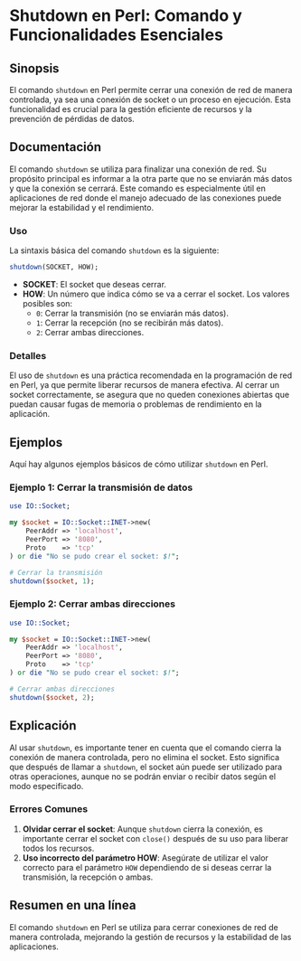 <!--
Meta Description: # Shutdown en Perl: Comando y Funcionalidades Esenciales ## Sinopsis El comando `shutdown` en Perl permite cerrar una conexión de red de manera contro...
Meta Keywords: socket, cerrar, shutdown, que, perl
-->

# Shutdown en Perl: Comando y Funcionalidades Esenciales

## Sinopsis
El comando `shutdown` en Perl permite cerrar una conexión de red de manera controlada, ya sea una conexión de socket o un proceso en ejecución. Esta funcionalidad es crucial para la gestión eficiente de recursos y la prevención de pérdidas de datos.

## Documentación
El comando `shutdown` se utiliza para finalizar una conexión de red. Su propósito principal es informar a la otra parte que no se enviarán más datos y que la conexión se cerrará. Este comando es especialmente útil en aplicaciones de red donde el manejo adecuado de las conexiones puede mejorar la estabilidad y el rendimiento.

### Uso
La sintaxis básica del comando `shutdown` es la siguiente:

```perl
shutdown(SOCKET, HOW);
```

- **SOCKET**: El socket que deseas cerrar.
- **HOW**: Un número que indica cómo se va a cerrar el socket. Los valores posibles son:
  - `0`: Cerrar la transmisión (no se enviarán más datos).
  - `1`: Cerrar la recepción (no se recibirán más datos).
  - `2`: Cerrar ambas direcciones.

### Detalles
El uso de `shutdown` es una práctica recomendada en la programación de red en Perl, ya que permite liberar recursos de manera efectiva. Al cerrar un socket correctamente, se asegura que no queden conexiones abiertas que puedan causar fugas de memoria o problemas de rendimiento en la aplicación.

## Ejemplos
Aquí hay algunos ejemplos básicos de cómo utilizar `shutdown` en Perl.

### Ejemplo 1: Cerrar la transmisión de datos
```perl
use IO::Socket;

my $socket = IO::Socket::INET->new(
    PeerAddr => 'localhost',
    PeerPort => '8080',
    Proto    => 'tcp'
) or die "No se pudo crear el socket: $!";

# Cerrar la transmisión
shutdown($socket, 1);
```

### Ejemplo 2: Cerrar ambas direcciones
```perl
use IO::Socket;

my $socket = IO::Socket::INET->new(
    PeerAddr => 'localhost',
    PeerPort => '8080',
    Proto    => 'tcp'
) or die "No se pudo crear el socket: $!";

# Cerrar ambas direcciones
shutdown($socket, 2);
```

## Explicación
Al usar `shutdown`, es importante tener en cuenta que el comando cierra la conexión de manera controlada, pero no elimina el socket. Esto significa que después de llamar a `shutdown`, el socket aún puede ser utilizado para otras operaciones, aunque no se podrán enviar o recibir datos según el modo especificado.

### Errores Comunes
1. **Olvidar cerrar el socket**: Aunque `shutdown` cierra la conexión, es importante cerrar el socket con `close()` después de su uso para liberar todos los recursos.
2. **Uso incorrecto del parámetro HOW**: Asegúrate de utilizar el valor correcto para el parámetro `HOW` dependiendo de si deseas cerrar la transmisión, la recepción o ambas.

## Resumen en una línea
El comando `shutdown` en Perl se utiliza para cerrar conexiones de red de manera controlada, mejorando la gestión de recursos y la estabilidad de las aplicaciones.